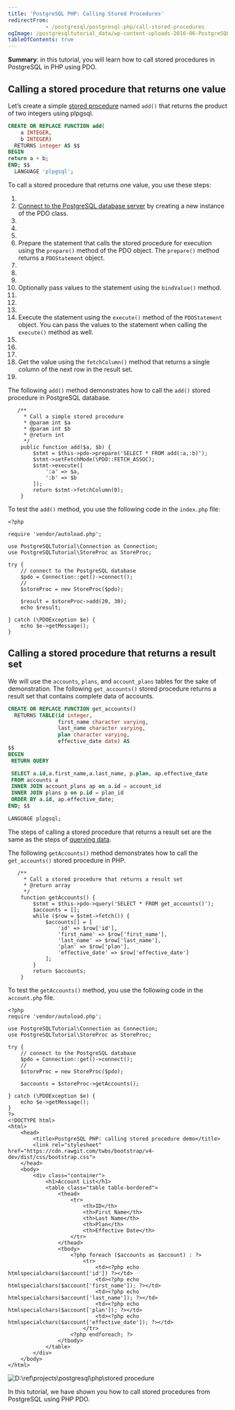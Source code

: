```yaml
---
title: 'PostgreSQL PHP: Calling Stored Procedures'
redirectFrom: 
            - /postgresql/postgresql-php/call-stored-procedures
ogImage: /postgresqltutorial_data/wp-content-uploads-2016-06-PostgreSQL-PHP-store-procedure.png
tableOfContents: true
---
```



**Summary**: in this tutorial, you will learn how to call stored procedures in PostgreSQL in PHP using PDO.

## Calling a stored procedure that returns one value

Let’s create a simple [stored procedure](/postgresql/postgresql-php/call-stored-procedures) named `add()` that returns the product of two integers using plpgsql.

```sql
CREATE OR REPLACE FUNCTION add(
    a INTEGER,
    b INTEGER)
  RETURNS integer AS $$
BEGIN
return a + b;
END; $$
  LANGUAGE 'plpgsql';
```

To call a stored procedure that returns one value, you use these steps:

1.
2. [Connect to the PostgreSQL database server](/postgresql/postgresql-php/connect) by creating a new instance of the PDO class.
3.
4.
5.
6. Prepare the statement that calls the stored procedure for execution using the `prepare()` method of the PDO object. The `prepare()` method returns a `PDOStatement` object.
7.
8.
9.
10. Optionally pass values to the statement using the `bindValue()` method.
11.
12.
13.
14. Execute the statement using the `execute()` method of the `PDOStatement` object. You can pass the values to the statement when calling the `execute()` method as well.
15.
16.
17.
18. Get the value using the `fetchColumn()` method that returns a single column of the next row in the result set.
19.

The following `add()` method demonstrates how to call the `add()` stored procedure in PostgreSQL database.

```
   /**
     * Call a simple stored procedure
     * @param int $a
     * @param int $b
     * @return int
     */
    public function add($a, $b) {
        $stmt = $this->pdo->prepare('SELECT * FROM add(:a,:b)');
        $stmt->setFetchMode(\PDO::FETCH_ASSOC);
        $stmt->execute([
            ':a' => $a,
            ':b' => $b
        ]);
        return $stmt->fetchColumn(0);
    }
```

To test the `add()` method, you use the following code in the `index.php` file:

```
<?php

require 'vendor/autoload.php';

use PostgreSQLTutorial\Connection as Connection;
use PostgreSQLTutorial\StoreProc as StoreProc;

try {
    // connect to the PostgreSQL database
    $pdo = Connection::get()->connect();
    //
    $storeProc = new StoreProc($pdo);

    $result = $storeProc->add(20, 30);
    echo $result;

} catch (\PDOException $e) {
    echo $e->getMessage();
}
```

## Calling a stored procedure that returns a result set

We will use the `accounts`, `plans`, and `account_plans` tables for the sake of demonstration. The following `get_accounts()` stored procedure returns a result set that contains complete data of accounts.

```sql
CREATE OR REPLACE FUNCTION get_accounts()
  RETURNS TABLE(id integer,
                first_name character varying,
                last_name character varying,
                plan character varying,
                effective_date date) AS
$$
BEGIN
 RETURN QUERY

 SELECT a.id,a.first_name,a.last_name, p.plan, ap.effective_date
 FROM accounts a
 INNER JOIN account_plans ap on a.id = account_id
 INNER JOIN plans p on p.id = plan_id
 ORDER BY a.id, ap.effective_date;
END; $$

LANGUAGE plpgsql;
```

The steps of calling a stored procedure that returns a result set are the same as the steps of [querying data](/postgresql/postgresql-php/query).

The following `getAccounts()` method demonstrates how to call the `get_accounts()` stored procedure in PHP.

```
   /**
     * Call a stored procedure that returns a result set
     * @return array
     */
    function getAccounts() {
        $stmt = $this->pdo->query('SELECT * FROM get_accounts()');
        $accounts = [];
        while ($row = $stmt->fetch()) {
            $accounts[] = [
                'id' => $row['id'],
                'first_name' => $row['first_name'],
                'last_name' => $row['last_name'],
                'plan' => $row['plan'],
                'effective_date' => $row['effective_date']
            ];
        }
        return $accounts;
    }
```

To test the `getAccounts()` method, you use the following code in the `account.php` file.

```
<?php
require 'vendor/autoload.php';

use PostgreSQLTutorial\Connection as Connection;
use PostgreSQLTutorial\StoreProc as StoreProc;

try {
    // connect to the PostgreSQL database
    $pdo = Connection::get()->connect();
    //
    $storeProc = new StoreProc($pdo);

    $accounts = $storeProc->getAccounts();

} catch (\PDOException $e) {
    echo $e->getMessage();
}
?>
<!DOCTYPE html>
<html>
    <head>
        <title>PostgreSQL PHP: calling stored procedure demo</title>
        <link rel="stylesheet" href="https://cdn.rawgit.com/twbs/bootstrap/v4-dev/dist/css/bootstrap.css">
    </head>
    <body>
        <div class="container">
            <h1>Account List</h1>
            <table class="table table-bordered">
                <thead>
                    <tr>
                        <th>ID</th>
                        <th>First Name</th>
                        <th>Last Name</th>
                        <th>Plan</th>
                        <th>Effective Date</th>
                    </tr>
                </thead>
                <tbody>
                    <?php foreach ($accounts as $account) : ?>
                        <tr>
                            <td><?php echo htmlspecialchars($account['id']) ?></td>
                            <td><?php echo htmlspecialchars($account['first_name']); ?></td>
                            <td><?php echo htmlspecialchars($account['last_name']); ?></td>
                            <td><?php echo htmlspecialchars($account['plan']); ?></td>
                            <td><?php echo htmlspecialchars($account['effective_date']); ?></td>
                        </tr>
                    <?php endforeach; ?>
                </tbody>
            </table>
        </div>
    </body>
</html>
```

![D:\ref\projects\postgresql\php\stored procedure](/postgresqltutorial_data/wp-content-uploads-2016-06-PostgreSQL-PHP-store-procedure.png)

In this tutorial, we have shown you how to call stored procedures from PostgreSQL using PHP PDO.
